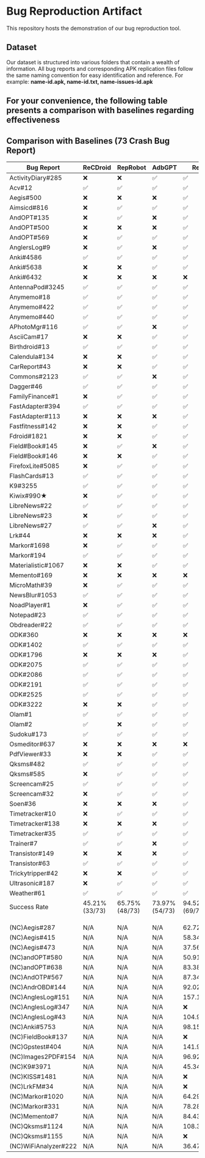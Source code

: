 # Bug Reproduction Artifact

This repository hosts the demonstration of our bug reproduction tool. 

## Dataset
Our dataset is structured into various folders that contain a wealth of information. 
All bug reports and corresponding APK replication files follow the same naming convention for easy identification and reference. 
For example: **name-id.apk, name-id.txt, name-issues-id.apk**

## For your convenience, the following table presents a comparison with baselines regarding effectiveness
## **Comparison with Baselines (73 Crash Bug Report)**
| Bug Report        | ReCDroid | RepRobot | AdbGPT | ReBL |
|------------------|------|------|------|------|
| ActivityDiary#285|  ❌   | ❌ | ✅     | ✅   |
| Acv#12           |  ✅      | ✅      | ✅     | ✅   |
| Aegis#500        |  ❌      | ❌      | ❌     | ✅   |
| Aimsicd#816      |  ❌      | ✅      | ✅     | ✅   |
| AndOPT#135       | ❌      | ✅      | ❌     | ✅   |
| AndOPT#500       |  ❌      | ❌      | ❌     | ✅   |
| AndOPT#569       |  ❌      | ✅      | ✅      | ✅   |
| AnglersLog#9     |  ❌      | ✅      | ❌      | ✅   |
| Anki#4586        |  ✅      | ✅      | ✅     | ✅   |
| Anki#5638        |  ❌      | ❌      | ✅     | ✅   |
| Anki#6432        |  ❌      | ❌      | ❌     | ❌   |
| AntennaPod#3245  |  ✅      | ✅      | ✅     | ✅   |
| Anymemo#18        |  ✅      | ✅      | ✅     | ✅   |
| Anymemo#422      |  ✅      | ✅      | ✅     | ✅   |
| Anymemo#440       |  ✅      | ✅      | ✅     | ✅   |
| APhotoMgr#116     |  ✅      | ✅      | ❌    | ✅   |
| AsciiCam#17       | ❌      | ❌      |  ✅      | ✅   |
| Birthdroid#13     | ✅      | ✅      | ✅     | ✅   |
| Calendula#134     |  ❌      | ❌      | ✅     | ✅   |
| CarReport#43      | ❌      | ❌      | ✅     | ✅   |
| Commons#2123      |  ✅      | ✅      | ❌     | ✅   |
| Dagger#46         |  ✅      | ✅      | ✅     | ✅   |
| FamilyFinance#1   | ❌      | ✅      | ✅     | ✅   |
| FastAdapter#394   |  ✅      | ✅      | ✅     | ✅   |
| FastAdapter#113   | ❌      | ❌      | ❌     | ✅   |
| Fastfitness#142   |❌    | ❌      | ✅      | ✅     | 
| Fdroid#1821      |  ❌      | ❌      | ✅     | ✅   |
| Field#Book#145    | ❌      | ✅      | ❌     | ✅   |
| Field#Book#146    |  ❌      | ❌      | ✅     | ✅   |
| FirefoxLite#5085  |  ❌      | ✅      | ✅     | ✅   |
| FlashCards#13     |  ✅      | ✅      | ✅     | ✅   |
| K9#3255           |  ✅      | ✅      | ✅     | ✅   |
| Kiwix#990★        |  ❌      | ✅      | ✅     | ✅   |
| LibreNews#22      |  ✅      | ✅      | ✅     | ✅   |
| LibreNews#23      |  ❌      | ✅      | ✅     | ✅   |
| LibreNews#27      |  ✅      | ✅      | ❌     | ✅   |
| Lrk#44            |  ❌      | ❌      | ❌     | ✅   |
| Markor#1698     |  ❌      | ✅      | ✅     | ✅   |
| Markor#194      | ✅      | ✅      | ✅     | ✅   |
| Materialistic#1067| ❌      | ❌      | ✅     | ✅   |
| Memento#169       |  ❌      | ❌      | ❌     | ❌   |
| MicroMath#39      |  ❌      | ✅      | ✅     | ✅   |
| NewsBlur#1053     |  ✅      | ✅      | ✅     | ✅   |
| NoadPlayer#1      | ❌      | ✅      | ✅     | ✅   |
| Notepad#23        | ✅      | ✅      | ✅     | ✅   |
| Obdreader#22      |✅      | ✅      | ✅     | ✅   |
| ODK#360           |  ❌      | ❌      | ❌     | ❌   |
| ODK#1402         | ✅      | ✅      | ✅     | ✅   |
| ODK#1796          |  ❌      | ❌      | ❌      | ✅   |
| ODK#2075          | ✅      | ✅      | ✅     | ✅   |
| ODK#2086          |  ✅      | ✅      | ✅     | ✅   |
| ODK#2191          | ✅      | ✅      | ✅     | ✅   |
| ODK#2525          |✅      | ✅      | ✅     | ✅   |
| ODK#3222          | ❌      | ❌      | ✅     | ✅   |
| Olam#1            | ✅      | ✅      | ✅     | ✅   |
| Olam#2            | ✅      | ❌      | ✅     | ✅   |
| Sudoku#173       |  ✅      | ✅      | ✅     | ✅   |
| Osmeditor#637     |  ❌      | ❌      | ❌     | ❌   |
| PdfViewer#33     |  ❌      | ❌      | ✅      | ✅   |
| Qksms#482        |  ✅      | ✅      | ✅     | ✅   |
| Qksms#585       |  ❌      | ✅      | ✅     | ✅   |
| Screencam#25     |  ✅      | ✅      | ✅     | ✅   |
| Screencam#32     |  ❌      | ✅      | ✅      | ✅   |
| Soen#36          |  ❌      | ❌      | ❌     | ✅   |
| Timetracker#10   |  ❌      | ✅      | ✅     | ✅   |
| Timetracker#138  |  ❌      | ❌      | ❌     | ✅   |
| Timetracker#35   |  ✅      | ✅      | ✅     | ✅  |
| Trainer#7        |  ✅      | ✅      | ❌     | ✅  |
| Transistor#149   |  ❌      | ❌      | ❌    | ✅  |
| Transistor#63    |  ✅      | ✅      | ✅     | ✅  |
| Trickytripper#42 |  ❌      | ❌      | ✅     | ✅  |
| Ultrasonic#187   |  ❌      | ✅      | ✅     | ✅  |
| Weather#61     |  ✅      | ✅      | ✅     | ✅  |
| Success Rate     | 45.21% (33/73)|65.75% (48/73)|73.97%(54/73)|94.52%(69/73)|
|    |
|    |
|    |
|(NC)Aegis#287	 |N/A|N/A|N/A|62.729012|
|(NC)Aegis#415	|N/A|N/A|N/A|58.34102|
|(NC)Aegis#473	|N/A|N/A|N/A|37.56322|
|(NC)andOPT#580	|N/A|N/A|N/A|50.91968|
|(NC)andOPT#638	|N/A|N/A|N/A|83.38809|
|(NC)AndOTP#567	|N/A|N/A|N/A|87.34621|
|(NC)AndrOBD#144	|N/A|N/A|N/A|92.02506|
|(NC)AnglesLog#151	|N/A|N/A|N/A|157.18860|
|(NC)AnglesLog#347	|N/A|N/A|N/A|❌|
|(NC)AnglesLog#43	|N/A|N/A|N/A|104.9995|
|(NC)Anki#5753|N/A|N/A|N/A|	98.153|
|(NC)FieldBook#137	|N/A|N/A|N/A|❌|
|(NC)Gpstest#404	|N/A|N/A|N/A|141.94964|
|(NC)Images2PDF#154	|N/A|N/A|N/A|96.92932|
|(NC)K9#3971	|N/A|N/A|N/A|45.34212|
|(NC)KISS#1481|N/A|N/A|N/A|	❌|
|(NC)LrkFM#34	|N/A|N/A|N/A|❌|
|(NC)Markor#1020|N/A|N/A|N/A|	64.29208|
|(NC)Markor#331	|N/A|N/A|N/A|78.28462|
|(NC)Memento#7|N/A|N/A|N/A|	84.43842|
|(NC)Qksms#1124	|N/A|N/A|N/A|108.3488|
|(NC)Qksms#1155	|N/A|N/A|N/A|❌|
|(NC)WiFiAnalyzer#222|N/A|N/A|N/A|	36.47242|






